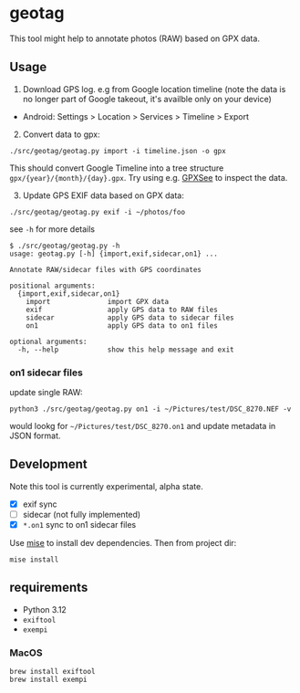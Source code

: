 # geotag

This tool might help to annotate photos (RAW) based on GPX data.

## Usage

 1. Download GPS log. e.g from Google location timeline (note the data is no longer part of Google takeout, it's availble only on your device)
   - Android: Settings > Location > Services > Timeline > Export
 2. Convert data to gpx:
```
./src/geotag/geotag.py import -i timeline.json -o gpx
```
This should convert Google Timeline into a tree structure `gpx/{year}/{month}/{day}.gpx`. Try using e.g. [GPXSee](https://www.gpxsee.org) to inspect the data.
 
 3. Update GPS EXIF data based on GPX data:
```
./src/geotag/geotag.py exif -i ~/photos/foo
```

see `-h` for more details
```
$ ./src/geotag/geotag.py -h
usage: geotag.py [-h] {import,exif,sidecar,on1} ...

Annotate RAW/sidecar files with GPS coordinates

positional arguments:
  {import,exif,sidecar,on1}
    import              import GPX data
    exif                apply GPS data to RAW files
    sidecar             apply GPS data to sidecar files
    on1                 apply GPS data to on1 files

optional arguments:
  -h, --help            show this help message and exit
```

### on1 sidecar files

update single RAW:
```
python3 ./src/geotag/geotag.py on1 -i ~/Pictures/test/DSC_8270.NEF -v
```
would lookg for `~/Pictures/test/DSC_8270.on1` and update metadata in JSON format.

## Development

Note this tool is currently experimental, alpha state.

 - [x] exif sync
 - [ ] sidecar (not fully implemented)
 - [x] `*.on1` sync to on1 sidecar files
 
Use [mise](https://mise.jdx.dev/getting-started.html) to install dev dependencies. Then from project dir:
```
mise install
```

## requirements

 - Python 3.12
 - `exiftool`
 - `exempi`

### MacOS
```
brew install exiftool
brew install exempi
```
